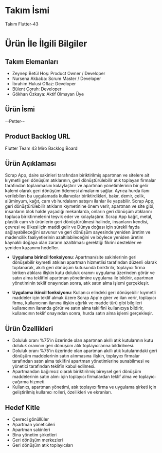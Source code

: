 # **Takım İsmi**

Takım Flutter-43

# Ürün İle İlgili Bilgiler

## Takım Elemanları
- Zeynep Betül Hoş: Product Owner / Developer
- Nursena Akbaba: Scrum Master / Developer
- İbrahim Hulusi Oflaz: Developer
- Bülent Çoruh: Developer
- Gökhan Özkaya: Aktif Olmayan Üye

## Ürün İsmi

--Petter--

## Product Backlog URL

Flutter Team 43 Miro Backlog Board

## Ürün Açıklaması

Scrap App, daire sakinleri tarafından biriktirilmiş apartman ve sitelere 
ait kıymetli geri dönüşüm atıklarının, geri dönüştürülebilir atık toplayan 
firmalar tarafından toplanmasını kolaylaştırır ve apartman yönetimlerinin 
bir gelir kalemi olarak geri dönüşüm ödemesi almalarını sağlar. Ayrıca 
hurda ilanı verilebilen bu uygulamada kullanıcılar biriktirdikleri, bakır, 
demir, çelik, alüminyum, kağıt, cam vb hurdaların satışını ilanlar ile 
yapabilir. Scrap App, geri dönüştürülebilir atıkların kıymetinine önem 
verir, apartman ve site gibi, insanların blok halde yaşadığı mekanlarda, 
onların geri dönüşüm atıklarını topluca biriktirmelerini teşvik eder ve 
kolaylaştırır. Scrap App kağıt, metal, plastik cam vb ürünlerin geri 
dönüştürülmesi halinde, insanların kendisi, çevresi ve ülkesi için maddi 
gelir ve Dünya doğası için sürekli fayda sağlayabileceğini savunur ve geri 
dönüşüm sayesinde yeniden üretim ve madencilik faaliyetlerinin 
azaltılabileceğini ve böylece yeniden üretim kaynaklı doğaya olan zararın 
azaltılması gerektiği fikrini destekler ve yeniden kazanımı hedefler.


- **Uygulama birincil fonksiyonu**: Apartman/site sakinlerinin geri 
dönüşebilir kıymetli atıkları apartman hizmetlisi tarafından düzenli 
olarak toplanarak, akıllı geri dönüşüm kutusunda biriktirilir, toplayıcı 
firma biriken atıklara ilişkin kutu doluluk oranını uygulama üzerinden 
görür ve satın alma teklifini apartman yönetimine uygulama ile bildirir, 
apartman yönetiminin teklif onayından sonra, atık satın alma işlemi 
gerçekleşir.

- **Uygulama ikincil fonksiyonu**: Kullanıcı elindeki geri dönüşebilir 
kıymetli maddeler için teklif almak üzere Scrap App'e girer ve ilan verir, 
toplayıcı firma, kullanıcının ilanına ilişkin ağırlık ve madde türü gibi 
bilgileri kullanıcının ilanında görür ve satın alma teklifini kullanıcıya 
bildirir, kullanıcının teklif onayından sonra, hurda satın alma işlemi 
gerçekleşir.

## Ürün Özellikleri

- Doluluk oranı %75'in üzerinde olan apartman akıllı atık kutularının kutu 
doluluk oranının geri dönüşüm atık toplayıcılarına bildirilmesi.
- Doluluk oranı %75'in üzerinde olan apartman akıllı atık kutularındaki 
geri dönüşüm maddelerinin satın alınmasına ilişkin, toplayıcı firmalar 
tarafından satın alma teklifini apartman yönetimlerine sunabilmesi ve 
yönetici tarafından teklifin kabul edilmesi.
- Apartmandan bağımsız olarak biriktirilmiş bireysel geri dönüşüm 
maddelerinin satın alımı için toplayıcı firmalardan teklif alma ve 
toplayıcı çağırma hizmeti.
- Kullanıcı, apartman yönetimi, atık toplayıcı firma ve uygulama şirketi 
için geliştirilmiş kullanıcı rolleri, özellikleri ve ekranları.

## Hedef Kitle

- Çevreci gönüllüler
- Apartman yöneticileri
- Apartman sakinleri
- Bina yönetim şirketleri 
- Geri dönüşüm merkezleri
- Geri dönüşüm atık toplayıcıları

